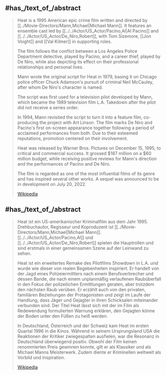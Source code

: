 

## #has_/text_of_/abstract 

> Heat is a 1995 American epic crime film written and directed by [[../Movie-Directors/Mann,Michael|Michael Mann]]. 
> It features an ensemble cast led by [[../../Actor/US_Actor/Pacino,Al|Al Pacino]] and [[../../Actor/US_Actor/De_Niro,Robert]], 
> with Tom Sizemore, [[Jon Voight]] and [[Val Kilmer]] in supporting roles. 
> 
> The film follows the conflict between a Los Angeles Police Department detective, played by Pacino, 
> and a career thief, played by De Niro, 
> while also depicting its effect on their professional relationships and personal lives.
>
> Mann wrote the original script for Heat in 1979, 
> basing it on Chicago police officer Chuck Adamson's pursuit of criminal Neil McCauley, 
> after whom De Niro's character is named. 
> 
> The script was first used for a television pilot developed by Mann, 
> which became the 1989 television film L.A. Takedown after the pilot did not receive a series order. 
> 
> In 1994, Mann revisited the script to turn it into a feature film, co-producing the project with Art Linson. 
> The film marks De Niro and Pacino's first on-screen appearance together 
> following a period of acclaimed performances from both. 
> Due to their esteemed reputations, promotion centered on their involvement.
>
> Heat was released by Warner Bros. Pictures on December 15, 1995, to critical and commercial success. 
> It grossed $187 million on a $60 million budget, while receiving positive reviews for Mann's direction 
> and the performances of Pacino and De Niro. 
> 
> The film is regarded as one of the most influential films of its genre and has inspired several other works. 
> A sequel was announced to be in development on July 20, 2022.
>
> [Wikipedia](https://en.wikipedia.org/wiki/Heat%20(1995%20film)) 





## #has_/text_of_/abstract 

> Heat ist ein US-amerikanischer Kriminalfilm aus dem Jahr 1995. 
> Drehbuchautor, Regisseur und Koproduzent ist [[../Movie-Directors/Mann,Michael|Michael Mann]]. 
> [[../../Actor/US_Actor/Pacino,Al]] und [[../../Actor/US_Actor/De_Niro,Robert]] spielen die Hauptrollen 
> und sind erstmals in einer gemeinsamen Szene auf der Leinwand zu sehen.
>
> Heat ist ein erweitertes Remake des Pilotfilms Showdown in L.A. 
> und wurde wie dieser von realen Begebenheiten inspiriert. 
> Er handelt von der Jagd eines Polizeiermittlers nach einem Berufsverbrecher und dessen Bande, 
> die nach einem unplanmäßig verlaufenen Raubüberfall in den Fokus der polizeilichen Ermittlungen geraten, 
> aber trotzdem den nächsten Raub verüben. 
> Er erzählt auch von den privaten, familiären Beziehungen der Protagonisten 
> und zeigt im Laufe der Handlung, dass Jäger und Gejagter in ihren Schicksalen miteinander verbunden sind. 
> Der Titel Heat lässt sich mit der im Film als Redewendung formulierten Warnung erklären, 
> den Gejagten könne der Boden unter den Füßen zu heiß werden.
>
> In Deutschland, Österreich und der Schweiz kam Heat im ersten Quartal 1996 in die Kinos. 
> Während in seinem Ursprungsland USA die Reaktionen der Kritiker zwiegespalten ausfielen, 
> war die Resonanz in Deutschland überwiegend positiv. 
> Obwohl der Film keinen renommierten Preis gewinnen konnte, gilt er als Klassiker und als Michael Manns Meisterwerk. 
> Zudem diente er Kriminellen weltweit als Vorbild und Inspiration.
>
> [Wikipedia](https://de.wikipedia.org/wiki/Heat%20(1995)) 



